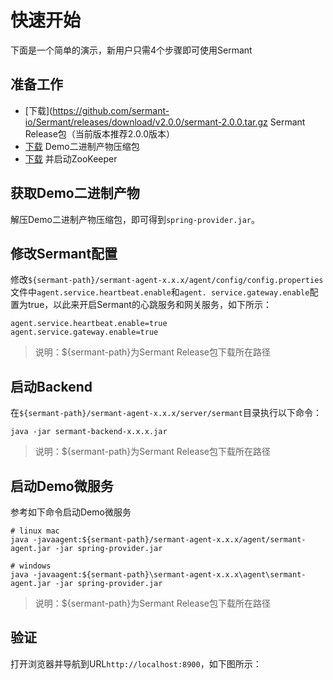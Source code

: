 # 快速开始
下面是一个简单的演示，新用户只需4个步骤即可使用Sermant

## 准备工作

- [下载](https://github.com/sermant-io/Sermant/releases/download/v2.0.0/sermant-2.0.0.tar.gz Sermant Release包（当前版本推荐2.0.0版本）
- [下载](https://github.com/sermant-io/Sermant-examples/releases/download/v2.0.0/sermant-examples-flowcontrol-demo-2.0.0.tar.gz) Demo二进制产物压缩包
- [下载](https://zookeeper.apache.org/releases#download) 并启动ZooKeeper

## 获取Demo二进制产物

解压Demo二进制产物压缩包，即可得到`spring-provider.jar`。

## 修改Sermant配置

修改`${sermant-path}/sermant-agent-x.x.x/agent/config/config.properties`文件中`agent.service.heartbeat.enable`和`agent.
service.gateway.enable`配置为true，以此来开启Sermant的心跳服务和网关服务，如下所示：

```properties
agent.service.heartbeat.enable=true
agent.service.gateway.enable=true
```

> 说明：${sermant-path}为Sermant Release包下载所在路径

## 启动Backend

在`${sermant-path}/sermant-agent-x.x.x/server/sermant`目录执行以下命令：

```shell
java -jar sermant-backend-x.x.x.jar
```

> 说明：${sermant-path}为Sermant Release包下载所在路径

## 启动Demo微服务

参考如下命令启动Demo微服务

```shell
# linux mac
java -javaagent:${sermant-path}/sermant-agent-x.x.x/agent/sermant-agent.jar -jar spring-provider.jar

# windows
java -javaagent:${sermant-path}\sermant-agent-x.x.x\agent\sermant-agent.jar -jar spring-provider.jar
```

> 说明：${sermant-path}为Sermant Release包下载所在路径

## 验证

打开浏览器并导航到URL`http://localhost:8900`，如下图所示：

<MyImage src="/docs-img/backend_sermant_info.jpg"></MyImage>